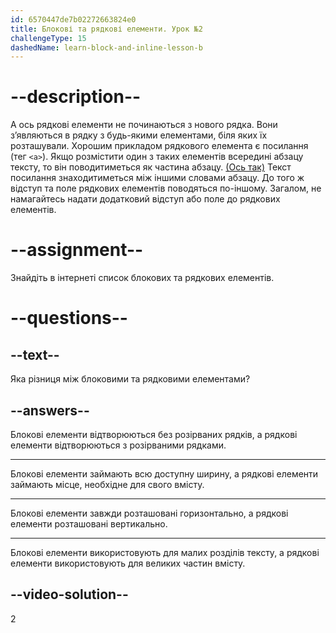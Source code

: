 ```yaml
---
id: 6570447de7b02272663824e0
title: Блокові та рядкові елементи. Урок №2
challengeType: 15
dashedName: learn-block-and-inline-lesson-b
---
```


# --description--

А ось рядкові елементи не починаються з нового рядка. Вони з’являються в рядку з будь-якими елементами, біля яких їх розташували. Хорошим прикладом рядкового елемента є посилання (тег `<a>`). Якщо розмістити один з таких елементів всередині абзацу тексту, то він поводитиметься як частина абзацу. <a  href="https://www.freecodecamp.org/ukrainian/" target="_blank">(Ось так)</a> Текст посилання знаходитиметься між іншими словами абзацу. До того ж відступ та поле рядкових елементів поводяться по-іншому. Загалом, не намагайтесь надати додатковий відступ або поле до рядкових елементів.

# --assignment--

Знайдіть в інтернеті список блокових та рядкових елементів.

# --questions--

## --text--

Яка різниця між блоковими та рядковими елементами?

## --answers--

Блокові елементи відтворюються без розірваних рядків, а рядкові елементи відтворюються з розірваними рядками.

---

Блокові елементи займають всю доступну ширину, а рядкові елементи займають місце, необхідне для свого вмісту.

---

Блокові елементи завжди розташовані горизонтально, а рядкові елементи розташовані вертикально.

---

Блокові елементи використовують для малих розділів тексту, а рядкові елементи використовують для великих частин вмісту.


## --video-solution--

2
